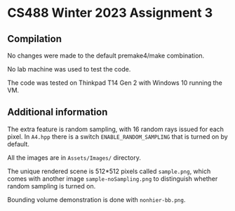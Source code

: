 # CS488 Winter 2023 Assignment 3

## Compilation
No changes were made to the default premake4/make combination.

No lab machine was used to test the code.

The code was tested on Thinkpad T14 Gen 2 with Windows 10 running the VM.

## Additional information
The extra feature is random sampling, with 16 random rays issued for each pixel. In `A4.hpp` there is a switch `ENABLE_RANDOM_SAMPLING` that is turned on by default.

All the images are in `Assets/Images/` directory.

The unique rendered scene is 512*512 pixels called `sample.png`, which comes with another image `sample-noSampling.png` to distinguish whether random sampling is turned on.

Bounding volume demonstration is done with `nonhier-bb.png`.
